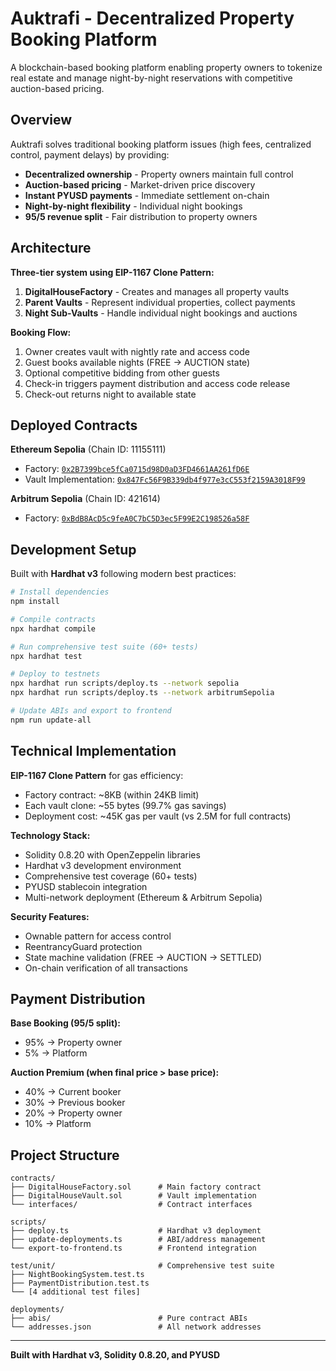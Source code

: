 # Auktrafi - Decentralized Property Booking Platform

A blockchain-based booking platform enabling property owners to tokenize real estate and manage night-by-night reservations with competitive auction-based pricing.

## Overview

Auktrafi solves traditional booking platform issues (high fees, centralized control, payment delays) by providing:

- **Decentralized ownership** - Property owners maintain full control
- **Auction-based pricing** - Market-driven price discovery
- **Instant PYUSD payments** - Immediate settlement on-chain
- **Night-by-night flexibility** - Individual night bookings
- **95/5 revenue split** - Fair distribution to property owners

## Architecture

**Three-tier system using EIP-1167 Clone Pattern:**

1. **DigitalHouseFactory** - Creates and manages all property vaults
2. **Parent Vaults** - Represent individual properties, collect payments
3. **Night Sub-Vaults** - Handle individual night bookings and auctions

**Booking Flow:**
1. Owner creates vault with nightly rate and access code
2. Guest books available nights (FREE → AUCTION state)
3. Optional competitive bidding from other guests
4. Check-in triggers payment distribution and access code release
5. Check-out returns night to available state

## Deployed Contracts

**Ethereum Sepolia** (Chain ID: 11155111)
- Factory: [`0x2B7399bce5fCa0715d98D0aD3FD4661AA261fD6E`](https://sepolia.etherscan.io/address/0x2B7399bce5fCa0715d98D0aD3FD4661AA261fD6E#code)
- Vault Implementation: [`0x847Fc56F9B339db4f977e3cC553f2159A3018F99`](https://sepolia.etherscan.io/address/0x847Fc56F9B339db4f977e3cC553f2159A3018F99#code)

**Arbitrum Sepolia** (Chain ID: 421614)  
- Factory: [`0xBdB8AcD5c9feA0C7bC5D3ec5F99E2C198526a58F`](https://sepolia.arbiscan.io/address/0xBdB8AcD5c9feA0C7bC5D3ec5F99E2C198526a58F#code)

## Development Setup

Built with **Hardhat v3** following modern best practices:

```bash
# Install dependencies
npm install

# Compile contracts
npx hardhat compile

# Run comprehensive test suite (60+ tests)
npx hardhat test

# Deploy to testnets
npx hardhat run scripts/deploy.ts --network sepolia
npx hardhat run scripts/deploy.ts --network arbitrumSepolia

# Update ABIs and export to frontend
npm run update-all
```

## Technical Implementation

**EIP-1167 Clone Pattern** for gas efficiency:
- Factory contract: ~8KB (within 24KB limit)
- Each vault clone: ~55 bytes (99.7% gas savings)
- Deployment cost: ~45K gas per vault (vs 2.5M for full contracts)

**Technology Stack:**
- Solidity 0.8.20 with OpenZeppelin libraries
- Hardhat v3 development environment
- Comprehensive test coverage (60+ tests)
- PYUSD stablecoin integration
- Multi-network deployment (Ethereum & Arbitrum Sepolia)

**Security Features:**
- Ownable pattern for access control
- ReentrancyGuard protection
- State machine validation (FREE → AUCTION → SETTLED)
- On-chain verification of all transactions

## Payment Distribution

**Base Booking (95/5 split):**
- 95% → Property owner
- 5% → Platform

**Auction Premium (when final price > base price):**
- 40% → Current booker
- 30% → Previous booker  
- 20% → Property owner
- 10% → Platform

## Project Structure

```
contracts/
├── DigitalHouseFactory.sol      # Main factory contract
├── DigitalHouseVault.sol        # Vault implementation
└── interfaces/                  # Contract interfaces

scripts/
├── deploy.ts                    # Hardhat v3 deployment
├── update-deployments.ts        # ABI/address management
└── export-to-frontend.ts        # Frontend integration

test/unit/                       # Comprehensive test suite
├── NightBookingSystem.test.ts
├── PaymentDistribution.test.ts
└── [4 additional test files]

deployments/
├── abis/                        # Pure contract ABIs
└── addresses.json               # All network addresses
```

---

**Built with Hardhat v3, Solidity 0.8.20, and PYUSD**
